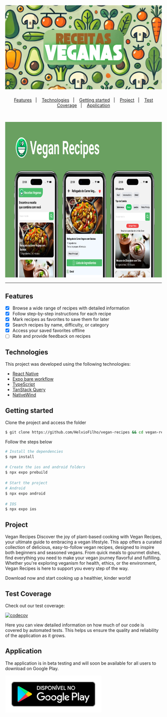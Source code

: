 <h1 align="center">
  <img alt="Receitas Veganas" title="Receitas Veganas" src=".github/logo.svg" />
</h1>

<p align="center">
  <a href="#features">Features</a>&nbsp;&nbsp;&nbsp;|&nbsp;&nbsp;&nbsp;
  <a href="#technologies">Technologies</a>&nbsp;&nbsp;&nbsp;|&nbsp;&nbsp;&nbsp;
  <a href="#getting-started">Getting started</a>&nbsp;&nbsp;&nbsp;|&nbsp;&nbsp;&nbsp;
  <a href="#project">Project</a>&nbsp;&nbsp;&nbsp;|&nbsp;&nbsp;&nbsp;
  <a href="#test-coverage">Test Coverage</a>&nbsp;&nbsp;&nbsp;|&nbsp;&nbsp;&nbsp;
  <a href="#application">Application</a>
</p>

<br>

<p align="center">
  <img height="500" alt="application screens" src=".github/screens.png">
</p>

---

## Features

- [x] Browse a wide range of recipes with detailed information
- [x] Follow step-by-step instructions for each recipe
- [x] Mark recipes as favorites to save them for later
- [x] Search recipes by name, difficulty, or category
- [x] Access your saved favorites offline
- [ ] Rate and provide feedback on recipes

## Technologies

This project was developed using the following technologies:

- [React Native](https://reactnative.dev/)
- [Expo bare workflow](https://expo.io/)
- [TypeScript](https://www.typescriptlang.org/)
- [TanStack Query](https://tanstack.com/query/latest)
- [NativeWind](https://www.nativewind.dev)

## Getting started

Clone the project and access the folder

```bash
$ git clone https://github.com/HelvioFilho/vegan-recipes && cd vegan-recipes
```

Follow the steps below

```bash
# Install the dependencies
$ npm install

# Create the ios and android folders
$ npx expo prebuild

# Start the project
# Android
$ npx expo android

# IOS
$ npx expo ios
```

## Project

Vegan Recipes
Discover the joy of plant-based cooking with Vegan Recipes, your ultimate guide to embracing a vegan lifestyle. This app offers a curated collection of delicious, easy-to-follow vegan recipes, designed to inspire both beginners and seasoned vegans. From quick meals to gourmet dishes, find everything you need to make your vegan journey flavorful and fulfilling. Whether you're exploring veganism for health, ethics, or the environment, Vegan Recipes is here to support you every step of the way.

Download now and start cooking up a healthier, kinder world!

## Test Coverage

Check out our test coverage:

[![codecov](https://codecov.io/gh/HelvioFilho/vegan-recipes/graph/badge.svg?token=SS50QFXQZV)](https://codecov.io/gh/HelvioFilho/vegan-recipes)

Here you can view detailed information on how much of our code is covered by automated tests. This helps us ensure the quality and reliability of the application as it grows.

## Application

The application is in beta testing and will soon be available for all users to download on Google Play.

<a href="https://play.google.com/store/apps/details?id=com.hsvf.veganrecipes">
  <img alt="application link in google play" title="google play" src=".github/googlePlay.svg" />
</a>
